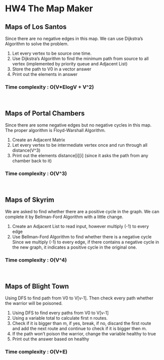 # HW4 The Map Maker
## Maps of Los Santos

Since there are no negative edges in this map.
We can use Dijkstra’s Algorithm to solve the problem.
1. Let every vertex to be source one time.
2. Use Dijkstra’s Algorithm to find the minimum path from source to all vertex
(implemented by priority queue and Adjacent List)
3. Store the path to V0 in a vector answer
4. Print out the elements in answer

### Time complexity : O(V*ElogV + V^2)

<br>

## Maps of Portal Chambers
Since there are some negative edges but no negative cycles in this map.
The proper algorithm is Floyd-Warshall Algorithm.
1. Create an Adjacent Matrix
2. Let every vertex to be intermediate vertex once and run through all distance(V^3)
3. Print out the elements distance[i][i] (since it asks the path from any chamber back to it)

### Time complexity : O(V^3)

<br>

## Maps of Skyrim
We are asked to find whether there are a positive cycle in the graph.
We can complete it by Bellman-Ford Algorithm with a little change.
1. Create an Adjacent List to read input, however multiply (-1) to every edge
2. Use Bellman-Ford Algorithm to find whether there is a negative cycle
Since we multiply (-1) to every edge, if there contains a negative cycle in the new graph, it
indicates a positive cycle in the original one.

### Time complexity : O(V^4)

<br>

## Maps of Blight Town
Using DFS to find path from V0 to V[v-1].
Then check every path whether the warrior will be poisoned.
1. Using DFS to find every paths from V0 to V[v-1]
2. Using a variable total to calculate first n routes.
3. Check if it is bigger than m, if yes, break, if no, discard the first route and add the next route
and continue to check if it is bigger then m.
4. If the path won’t poison the warrior, change the variable healthy to true
5. Print out the answer based on healthy<br>


### Time complexity : O(V+E)